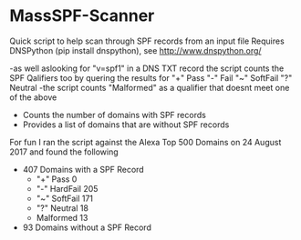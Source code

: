 # MassSPF-Scanner
Quick script to help scan through SPF records from an input file
Requires DNSPython (pip install dnspython), see http://www.dnspython.org/ 

-as well aslooking for "v=spf1" in a DNS TXT record the script counts the SPF Qalifiers too by quering the results for 
"+"	Pass
"-"	Fail
"~"	SoftFail
"?"	Neutral
-the script counts "Malformed" as a qualifier that doesnt meet one of the above
- Counts the number of domains with SPF records
- Provides a list of domains that are without SPF records

For fun I ran the script against the Alexa Top 500 Domains on 24 August 2017 and found the following
- 407 Domains with a SPF Record
  - "+"	Pass 0
  - "-"	HardFail 205
  - "~"	SoftFail 171
  - "?"	Neutral 18
  - Malformed 13
- 93 Domains without a SPF Record

